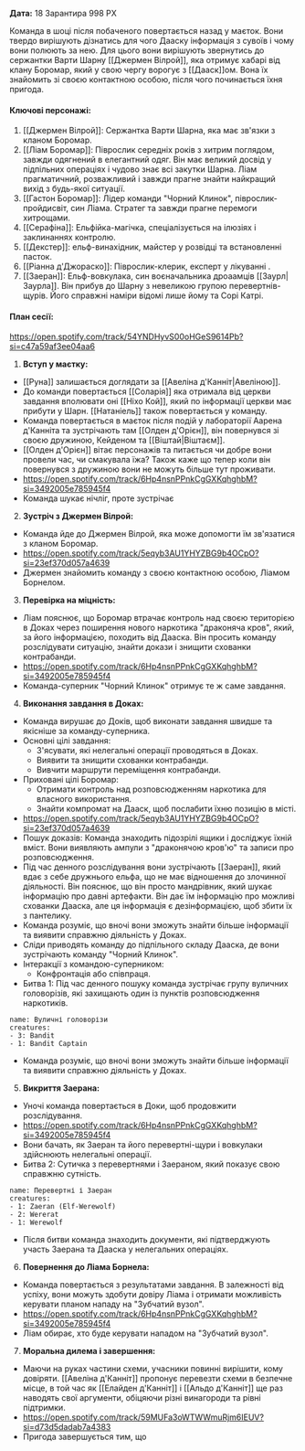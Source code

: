 **Дата:** 18 Зарантира 998 РХ

Команда в шоці після побаченого повертається назад у маєток. Вони твердо вирішують дізнатись для чого Дааску інформація з сувоїв і чому вони полюють за нею. Для цього вони вирішують звернутись до сержантки Варти Шарну [[Джермен Вілрой]], яка отримує хабарі від клану Боромар, який у свою чергу ворогує з [[Дааск]]ом. Вона їх знайомить зі своєю контактною особою, після чого починається їхня пригода.

#### **Ключові персонажі:**  
1. [[Джермен Вілрой]]: Сержантка Варти Шарна, яка має зв'язки з кланом Боромар.
2. [[Ліам Боромар]]: Піврослик середніх років з хитрим поглядом, завжди одягнений в елегантний одяг. Він має великий досвід у підпільних операціях і чудово знає всі закутки Шарна. Ліам прагматичний, розважливий і завжди прагне знайти найкращий вихід з будь-якої ситуації.
3. [[Гастон Боромар]]: Лідер команди "Чорний Клинок", піврослик-пройдисвіт, син Ліама. Стратег та завжди прагне перемоги хитрощами.
4. [[Серафіна]]: Ельфійка-магічка, спеціалізується на ілюзіях і заклинаннях контролю.
5. [[Декстер]]: ельф-винахідник, майстер у розвідці та встановленні пасток.
6. [[Ріанна д'Джораско]]: Піврослик-клерик, експерт у лікуванні .
7. [[Заеран]]: Ельф-вовкулака, син воєначальника дроаамців [[Заурл|Заурла]]. Він прибув до Шарну з невеликою групою перевертнів-щурів. Його справжні наміри відомі лише йому та Сорі Катрі.

#### **План сесії:**  
https://open.spotify.com/track/54YNDHyvS00oHGeS9614Pb?si=c47a59af3ee04aa6
1. **Вступ у маєтку:**
- [[Руна]] залишається доглядати за [[Авеліна д'Канніт|Авеліною]].
- До команди повертається [[Соларія]] яка отримала від церкви завдання вполювати оні [[Ніхо Кой]], який по інформації церкви має прибути у Шарн. [[Натаніель]] також повертається у команду.
- Команда повертається в маєток після подій у лабораторії Аарена д'Канніта та зустрічають там [[Олден д'Орієн]], він повернувся зі своєю дружиною, Кейденом та [[Віштай|Віштаєм]].
- [[Олден д'Орієн]] вітає персонажів та питається чи добре вони провели час, чи смакувала їжа? Також каже що тепер коли він повернувся з дружиною вони не можуть більше тут проживати.
- https://open.spotify.com/track/6Hp4nsnPPnkCgGXKqhghbM?si=3492005e785945f4
- Команда шукає нічліг, проте зустрічає

2. **Зустріч з Джермен Вілрой:**
- Команда йде до Джермен Вілрой, яка може допомогти їм зв'язатися з кланом Боромар.
- https://open.spotify.com/track/5eqyb3AU1YHYZBG9b4OCpO?si=23ef370d057a4639
- Джермен знайомить команду з своєю контактною особою, Ліамом Борнелом.

3. **Перевірка на міцність:**
- Ліам пояснює, що Боромар втрачає контроль над своєю територією в Доках через поширення нового наркотика "драконяча кров", який, за його інформацією, походить від Дааска. Він просить команду розслідувати ситуацію, знайти докази і знищити схованки контрабанди.
- https://open.spotify.com/track/6Hp4nsnPPnkCgGXKqhghbM?si=3492005e785945f4
- Команда-суперник "Чорний Клинок" отримує те ж саме завдання.

4. **Виконання завдання в Доках:**
- Команда вирушає до Доків, щоб виконати завдання швидше та якісніше за команду-суперника.
- Основні цілі завдання:
  - З'ясувати, які нелегальні операції проводяться в Доках.
  - Виявити та знищити схованки контрабанди.
  - Вивчити маршрути переміщення контрабанди.
- Приховані цілі Боромар:
  - Отримати контроль над розповсюдженням наркотика для власного використання.
  - Знайти компромат на Дааск, щоб послабити їхню позицію в місті.
- https://open.spotify.com/track/5eqyb3AU1YHYZBG9b4OCpO?si=23ef370d057a4639
- Пошук доказів: Команда знаходить підозрілі ящики і досліджує їхній вміст. Вони виявляють ампули з "драконячою кров'ю" та записи про розповсюдження.
- Під час денного розслідування вони зустрічають [[Заеран]], який вдає з себе дружнього ельфа, що не має відношення до злочинної діяльності. Він пояснює, що він просто мандрівник, який шукає інформацію про давні артефакти. Він дає їм інформацію про можливі схованки Дааска, але ця інформація є дезінформацією, щоб збити їх з пантелику.
- Команда розуміє, що вночі вони зможуть знайти більше інформації та виявити справжню діяльність у Доках.
- Сліди приводять команду до підпільного складу Дааска, де вони зустрічають команду "Чорний Клинок".
- Інтеракції з командою-суперником:
  - Конфронтація або співпраця.
- Битва 1: Під час денного пошуку команда зустрічає групу вуличних головорізів, які захищають один із пунктів розповсюдження наркотиків.
```encounter
name: Вуличні головорізи
creatures:
- 3: Bandit
- 1: Bandit Captain
```
- Команда розуміє, що вночі вони зможуть знайти більше інформації та виявити справжню діяльність у Доках.

5. **Викриття Заерана:**
- Уночі команда повертається в Доки, щоб продовжити розслідування.
- https://open.spotify.com/track/6Hp4nsnPPnkCgGXKqhghbM?si=3492005e785945f4
- Вони бачать, як Заеран та його перевертні-щури і вовкулаки здійснюють нелегальні операції.
- Битва 2: Сутичка з перевертнями і Заераном, який показує свою справжню сутність.
```encounter
name: Перевертні і Заеран
creatures:
- 1: Zaeran (Elf-Werewolf)
- 2: Wererat
- 1: Werewolf
```
- Після битви команда знаходить документи, які підтверджують участь Заерана та Дааска у нелегальних операціях.

6. **Повернення до Ліама Борнела:**
- Команда повертається з результатами завдання. В залежності від успіху, вони можуть здобути довіру Ліама і отримати можливість керувати планом нападу на "Зубчатий вузол".
- https://open.spotify.com/track/6Hp4nsnPPnkCgGXKqhghbM?si=3492005e785945f4
- Ліам обирає, хто буде керувати нападом на "Зубчатий вузол".

7. **Моральна дилема і завершення:** 
- Маючи на руках частини схеми, учасники повинні вирішити, кому довіряти. [[Авеліна д'Канніт]] пропонує перевезти схеми в безпечне місце, в той час як [[Елайден д'Канніт]] і [[Альдо д'Канніт]] ще раз наводять свої аргументи, обіцяючи різні винагороди та рівні підтримки.
- https://open.spotify.com/track/59MUFa3oWTWWmuRjm6IEUV?si=d73d5dadab7a4383
- Пригода завершується тим, що